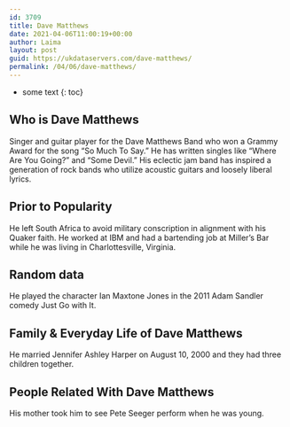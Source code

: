 ```yaml
---
id: 3709
title: Dave Matthews
date: 2021-04-06T11:00:19+00:00
author: Laima
layout: post
guid: https://ukdataservers.com/dave-matthews/
permalink: /04/06/dave-matthews/
---
```


* some text
{: toc}


## Who is Dave Matthews
                  
                  
                  
Singer and guitar player for the Dave Matthews Band who won a Grammy Award for the song &#8220;So Much To Say.&#8221; He has written singles like &#8220;Where Are You Going?&#8221; and &#8220;Some Devil.&#8221; His eclectic jam band has inspired a generation of rock bands who utilize acoustic guitars and loosely liberal lyrics.
                  
              
            
              
            
                
                
                
## Prior to Popularity
                  
                  
                  
He left South Africa to avoid military conscription in alignment with his Quaker faith. He worked at IBM and had a bartending job at Miller&#8217;s Bar while he was living in Charlottesville, Virginia.
                  
              
            
              
            
                
                
                
## Random data
                  
                  
                  
He played the character Ian Maxtone Jones in the 2011 Adam Sandler comedy Just Go with It.
                  
              
            
              
            
                
                
                
## Family & Everyday Life of Dave Matthews
                  
                  
                  
He married Jennifer Ashley Harper on August 10, 2000 and they had three children together.
                  
              
            
              
            
                
                
                
## People Related With Dave Matthews
                  
                  
                  
His mother took him to see Pete Seeger perform when he was young.
                  
              
            
              
            
                
              
            
              
              
            
            
              
            
          
          
          